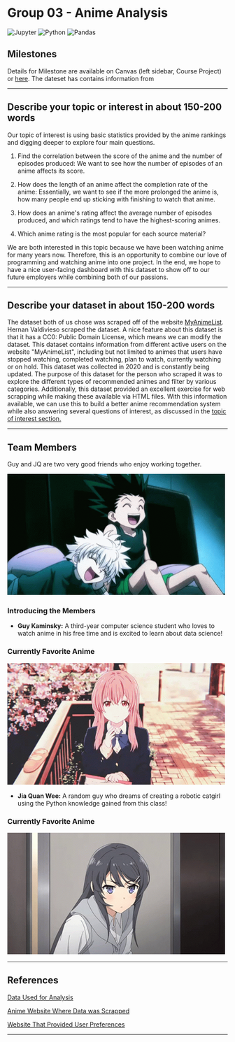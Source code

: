 # Group 03 - Anime Analysis

![Jupyter](https://img.shields.io/badge/Jupyter-%23F37626.svg?style=for-the-badge&logo=Jupyter&logoColor=white)
![Python](https://img.shields.io/badge/python-%2314354C.svg?style=for-the-badge&logo=python&logoColor=white)
![Pandas](https://img.shields.io/badge/pandas-%23150458.svg?style=for-the-badge&logo=pandas&logoColor=white)

## Milestones

Details for Milestone are available on Canvas (left sidebar, Course Project) or [here](https://firas.moosvi.com/courses/2021_ST2/data301/project/introduction.html). The dateset has contains information from

---

## Describe your topic or interest in about 150-200 words

Our topic of interest is using basic statistics provided by the anime rankings and digging deeper to explore four main questions.

1. Find the correlation between the score of the anime and the number of episodes produced: We want to see how the number of episodes of an anime affects its score.

2. How does the length of an anime affect the completion rate of the anime: Essentially, we want to see if the more prolonged the anime is, how many people end up sticking with finishing to watch that anime.

3. How does an anime's rating affect the average number of episodes produced, and which ratings tend to have the highest-scoring animes.

4. Which anime rating is the most popular for each source material?

We are both interested in this topic because we have been watching anime for many years now. Therefore, this is an opportunity to combine our love of programming and watching anime into one project. In the end, we hope to have a nice user-facing dashboard with this dataset to show off to our future employers while combining both of our passions.

---

## Describe your dataset in about 150-200 words

The dataset both of us chose was scraped off of the website [MyAnimeList](https://myanimelist.net/). Hernan Valdivieso scraped the dataset. A nice feature about this dataset is that it has a CC0: Public Domain License, which means we can modify the dataset. This dataset contains information from different active users on the website "MyAnimeList", including but not limited to animes that users have stopped watching, completed watching, plan to watch, currently watching or on hold. This dataset was collected in 2020 and is constantly being updated. The purpose of this dataset for the person who scraped it was to explore the different types of recommended animes and filter by various categories. Additionally, this dataset provided an excellent exercise for web scrapping while making these available via HTML files. With this information available, we can use this to build a better anime recommendation system while also answering several questions of interest, as discussed in the [topic of interest section.](#describe-your-topic-or-interest-in-about-150-200-words)

---

## Team Members

Guy and JQ are two very good friends who enjoy working together. 

<div aling="left">
    <img src = ./images/jq_and_guy.gif>
</div>

### Introducing the Members

- **Guy Kaminsky:** A third-year computer science student who loves to watch anime in his free time and is excited to learn about data science!

### Currently Favorite Anime

<div align="left">
  <img src="./images/silent_voice.gif">
</div>

- **Jia Quan Wee:** A random guy who dreams of creating a robotic catgirl using the Python knowledge gained from this class!

### Currently Favorite Anime

<div align="left">
  <img src="./images/bunny_girl.gif">
</div>

---

## References

[Data Used for Analysis](https://www.kaggle.com/hernan4444/anime-recommendation-database-2020)

[Anime Website Where Data was Scrapped](https://myanimelist.net/)

[Website That Provided User Preferences](https://jikan.docs.apiary.io/#)

---
